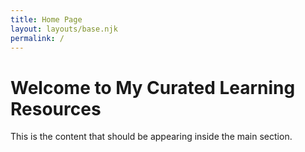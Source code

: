 ```yaml
---
title: Home Page
layout: layouts/base.njk
permalink: /
---
```


# Welcome to My Curated Learning Resources

This is the content that should be appearing inside the main section.
